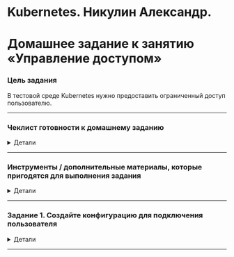 # Kubernetes. Никулин Александр.
# Домашнее задание к занятию «Управление доступом»

### Цель задания

В тестовой среде Kubernetes нужно предоставить ограниченный доступ пользователю.

------

### Чеклист готовности к домашнему заданию
<details>
  <summary>Детали</summary>

  1. Установлено k8s-решение, например MicroK8S.
  2. Установленный локальный kubectl.
  3. Редактор YAML-файлов с подключённым github-репозиторием.
</details>

------

### Инструменты / дополнительные материалы, которые пригодятся для выполнения задания
<details>
  <summary>Детали</summary>

  1. [Описание](https://kubernetes.io/docs/reference/access-authn-authz/rbac/) RBAC.
  2. [Пользователи и авторизация RBAC в Kubernetes](https://habr.com/ru/company/flant/blog/470503/).
  3. [RBAC with Kubernetes in Minikube](https://medium.com/@HoussemDellai/rbac-with-kubernetes-in-minikube-4deed658ea7b).
</details>

------

### Задание 1. Создайте конфигурацию для подключения пользователя
<details>
  <summary>Детали</summary>

  1. Создайте и подпишите SSL-сертификат для подключения к кластеру.
      > Создадим ключ используя OPENSSL, после чего создаим CSR, и сгенерируем серт для пользователя используя серты microk8s \
      > ![alt text](images/image100.png) \
      > ![alt text](images/image99.png) \
      > В microk8s серты кубера находятся в ```/var/snap/microk8s/current/certs/``` \
      > ![alt text](images/image98.png)
  2. Настройте конфигурационный файл kubectl для подключения.
      > Подготовим пользователя **baseuser** (да, ничего умнее в голову не пришло, но дял тестов хватит), привяжем к нему сгенерированные ключи \
      > ![alt text](images/image97.png) \
      > Подгтовим новый контекст и подключим его к пользователю
      > ![alt text](images/image96.png) \
      > А так же включим RBAC \
      > ![alt text](images/image95.png)
  3. Создайте роли и все необходимые настройки для пользователя.
      > Далее подготовим манифесты роли и связки \
      > [Role](src/baseuser.role.yaml) \
      > [RoleBinding](src/baseuser.rolebinding.yaml) \
      > ![alt text](images/image94.png)
  4. Предусмотрите права пользователя. Пользователь может просматривать логи подов и их конфигурацию (`kubectl logs pod <pod_id>`, `kubectl describe pod <pod_id>`).
      > Ну а теперь начинаем применять всё что понаделали. Для этого осздаим [Деплоймент](src/nginx.deployment.yaml) и задеплоим его под пользователем. \
      > ![alt text](images/image93.png) \
      > Тут я понял, что скорее всего надо было создать неймспейс для корректной проверки, или другой контекст под другим пользователем. Ну ничего, тогда сделаем следующше: переключимся на контекст админа, создадим неймспейс production и задеплоим там продовую версию [нгинкса](src/nginx.production.deployment.yaml). И попытаемся получить доступ от нашего базового пользователя к продовой версии. \
      > ![alt text](images/image92.png) \
      > ![alt text](images/image91.png) \
      > ![alt text](images/image90.png) \
      > Уже лучше, не могу получить доступ к неймспейсу **production**. При этом kubectl под контекстом базового пользователя не предлагал прод неймспейс. Пришлось вбивать руками и результат выше. \
      > Пойдем дальше, попробуем получтиь логи своих подов и подов из неймпейса **production** \
      > ![alt text](images/image89.png) \
      > ![alt text](images/image88.png) \
      > А теперь из неймпейса **production** \
      > ![alt text](images/image87.png)
  5. Предоставьте манифесты и скриншоты и/или вывод необходимых команд.
      > [Role](src/baseuser.role.yaml) \
      > [RoleBinding](src/baseuser.rolebinding.yaml) \
      > [Deployment](src/nginx.deployment.yaml) \
      > [Deployment](src/nginx.production.deployment.yaml) \
      > Ход выполнения задания представлен выше
</details>

------

